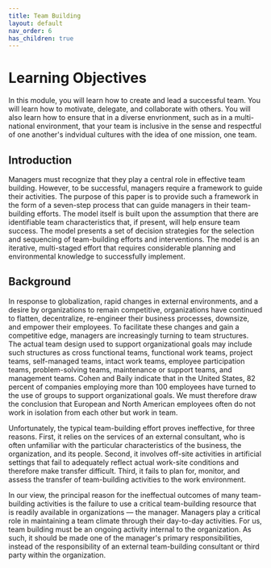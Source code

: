 ```yaml
---
title: Team Building
layout: default
nav_order: 6
has_children: true
---
```


# Learning Objectives

In this module, you will learn how to create and lead a successful team. You will learn how to motivate, delegate, and collaborate with others. You will also learn how to ensure that in a diverse envrionment, such as in a multi-national environment, that your team is inclusive in the sense and respectful of one another's indvidual cultures with the idea of one mission, one team.

## Introduction
Managers must recognize that they play a central role in effective team building. However, to be successful, managers require a framework to guide their activities. The purpose of this paper is to provide such a framework in the form of a seven-step process that can guide managers in their team-building efforts. The model itself is built upon the assumption that there are identifiable team characteristics that, if present, will help ensure team success. The model presents a set of decision strategies for the selection and sequencing of team-building efforts and interventions. The model is an iterative, multi-staged effort that requires considerable planning and environmental knowledge to successfully implement.

## Background
In response to globalization, rapid changes in external environments, and a desire by organizations to remain competitive, organizations have continued to flatten, decentralize, re-engineer their business processes, downsize, and empower their employees. To facilitate these changes and gain a competitive edge, managers are increasingly turning to team structures. The actual team design used to support organizational goals may include such structures as cross functional teams, functional work teams, project teams, self-managed teams, intact work teams, employee participation teams, problem-solving teams, maintenance or support teams, and management teams. Cohen and Baily indicate that in the United States, 82 percent of companies employing more than 100 employees have turned to the use of groups to support organizational goals. We must therefore draw the conclusion that European and North American employees often do not work in isolation from each other but work in team.

Unfortunately, the typical team-building effort proves ineffective, for three reasons. First, it relies on the services of an external consultant, who is often unfamiliar with the particular characteristics of the business, the organization, and its people. Second, it involves off-site activities in artificial settings that fail to adequately reflect actual work-site conditions and therefore make transfer difficult. Third, it fails to plan for, monitor, and assess the transfer of team-building activities to the work environment.

In our view, the principal reason for the ineffectual outcomes of many team-building activities is the failure to use a critical team-building resource that is readily available in organizations — the manager. Managers play a critical role in maintaining a team climate through their day-to-day activities. For us, team building must be an ongoing activity internal to the organization. As such, it should be made one of the manager's primary responsibilities, instead of the responsibility of an external team-building consultant or third party within the organization.